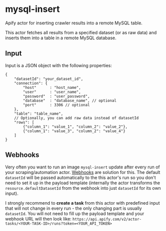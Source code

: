 # mysql-insert

Apify actor for inserting crawler results into a remote MySQL table.

This actor fetches all results from a specified dataset (or as raw data) and inserts them into
a table in a remote MySQL database.

## Input

Input is a JSON object with the following properties:

```jsonc
{
    "datasetId": "your_dataset_id",
    "connection": {
        "host"      : "host_name",
        "user"      : "user_name",
        "password"  : "user_password",
        "database"  : "database_name", // optional
        "port"      : 3306 // optional
    },
    "table": "table_name",
    // Optionally, you can add raw data instead of datasetId
    "rows": [
        {"column_1": "value_1", "column_2": "value_2"},
        {"column_1": "value_3", "column_2": "value_4"}
    ]
}
```

## Webhooks

Very often you want to run an image `mysql-insert` update after every run of your scraping/automation actor. [Webhooks](https://apify.com/docs/webhooks) are solution for this. The default `datasetId` will be passed automatically to the this actor's run so you don't need to set it up in the payload template (internally the actor transforms the `resource.defaultDatasetId` from the webhook into just `datasetId` for its own input).

I strongly recommend to **create a task** from this actor with predefined input that will not change in every run - the only changing part is usually `datasetId`. You will not need to fill up the payload template and your webhook URL will then look like:
`https://api.apify.com/v2/actor-tasks/<YOUR-TASK-ID>/runs?token=<YOUR_API_TOKEN>`
